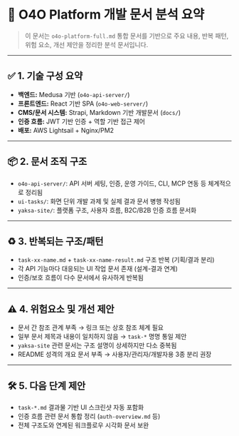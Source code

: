 # 🧠 O4O Platform 개발 문서 분석 요약

> 이 문서는 `o4o-platform-full.md` 통합 문서를 기반으로 주요 내용, 반복 패턴, 위험 요소, 개선 제안을 정리한 분석 문서입니다.

---

## ✅ 1. 기술 구성 요약

- **백엔드:** Medusa 기반 (`o4o-api-server/`)
- **프론트엔드:** React 기반 SPA (`o4o-web-server/`)
- **CMS/문서 시스템:** Strapi, Markdown 기반 개발문서 (`docs/`)
- **인증 흐름:** JWT 기반 인증 + 역할 기반 접근 제어
- **배포:** AWS Lightsail + Nginx/PM2

---

## 📦 2. 문서 조직 구조

- `o4o-api-server/`: API 서버 세팅, 인증, 운영 가이드, CLI, MCP 연동 등 체계적으로 정리됨
- `ui-tasks/`: 화면 단위 개발 과제 및 실제 결과 문서 병행 작성됨
- `yaksa-site/`: 플랫폼 구조, 사용자 흐름, B2C/B2B 인증 흐름 문서화

---

## ♻️ 3. 반복되는 구조/패턴

- `task-xx-name.md` + `task-xx-name-result.md` 구조 반복 (기획/결과 분리)
- 각 API 기능마다 대응되는 UI 작업 문서 존재 (설계-결과 연계)
- 인증/보호 흐름이 다수 문서에서 유사하게 반복됨

---

## ⚠️ 4. 위험요소 및 개선 제안

- 문서 간 참조 관계 부족 → 링크 또는 상호 참조 체계 필요
- 일부 문서 제목과 내용이 일치하지 않음 → `task-*` 명명 통일 제안
- `yaksa-site` 관련 문서는 구조 설명이 상세하지만 다소 중복됨
- README 성격의 개요 문서 부족 → 사용자/관리자/개발자용 3종 분리 권장

---

## 🛠️ 5. 다음 단계 제안

- `task-*.md` 결과물 기반 UI 스크린샷 자동 포함화
- 인증 흐름 관련 문서 통합 정리 (`auth-overview.md` 등)
- 전체 구조도와 연계된 워크플로우 시각화 문서 보완
